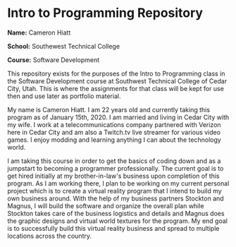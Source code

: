 # Intro to Programming Repository #

**Name:**   Cameron Hiatt

**School:** Southewest Technical College

**Course:** Software Development

This repository exists for the purposes of the Intro to Programming class in the Software Development course at Southwest Technical College of Cedar City, Utah. This is where the assignments for that class will be kept for use then and use later as portfolio material. 

My name is Cameron Hiatt. I am 22 years old and currently taking this program as of January 15th, 2020. I am married and living in Cedar City with my wife. I work at a telecommunications company partnered with Verizon here in Cedar City and am also a Twitch.tv live streamer for various video games. I enjoy modding and learning anything I can about the technology world.

I am taking this course in order to get the basics of coding down and as a jumpstart to becoming a programmer professionally. The current goal is to get hired initially at my brother-in-law's business upon completion of this program. As I am working there, I plan to be working on my current personal project which is to create a virtual reality program that I intend to build my own business around. With the help of my business partners Stockton and Magnus, I will build the software and organize the overall plan while Stockton takes care of the business logistics and details and Magnus does the graphic designs and virtual world textures for the program. My end goal is to successfully build this virtual reality business and spread to multiple locations across the country. 

